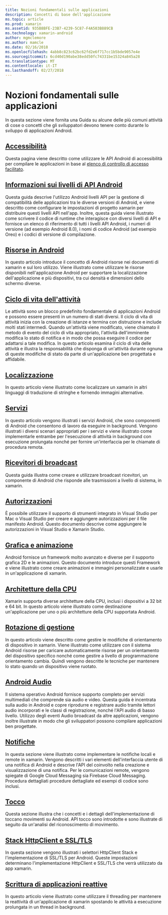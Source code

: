 ```yaml
---
title: Nozioni fondamentali sulle applicazioni
description: Concetti di base dell'applicazione
ms.topic: article
ms.prod: xamarin
ms.assetid: 935B8BFE-23B7-4239-5C87-F4A503B889CB
ms.technology: xamarin-android
author: mgmclemore
ms.author: mamcle
ms.date: 02/16/2018
ms.openlocfilehash: 4abb8c823c62bc62fd2e6f717cc1b5bde9057e4e
ms.sourcegitcommit: 6cd40d190abe38edd50fc74331be15324a845a28
ms.translationtype: MT
ms.contentlocale: it-IT
ms.lasthandoff: 02/27/2018
---
```

# <a name="application-fundamentals"></a>Nozioni fondamentali sulle applicazioni

In questa sezione viene fornita una Guida su alcune delle più comuni attività di cose o concetti che gli sviluppatori devono tenere conto durante lo sviluppo di applicazioni Android.

## <a name="accessibilityandroidapp-fundamentalsaccessibilitymd"></a>[Accessibilità](~/android/app-fundamentals/accessibility.md)

Questa pagina viene descritto come utilizzare le API Android di accessibilità per compilare le applicazioni in base al [elenco di controllo di accesso facilitato](~/cross-platform/app-fundamentals/accessibility.md).

##  <a name="understanding-android-api-levelsandroidapp-fundamentalsandroid-api-levelsmd"></a>[Informazioni sui livelli di API Android](~/android/app-fundamentals/android-api-levels.md)

Questa guida descrive l'utilizzo Android livelli API per la gestione di compatibilità delle applicazioni tra le diverse versioni di Android, e viene descritto come configurare le impostazioni di progetto xamarin per distribuire questi livelli API nell'app. Inoltre, questa guida viene illustrato come scrivere il codice di runtime che interagisce con diversi livelli di API e fornisce un elenco di riferimento di tutti i livelli API Android, i numeri di versione (ad esempio Android 8.0), i nomi di codice Android (ad esempio Oreo) e i codici di versione di compilazione.



##  <a name="resources-in-androidandroidapp-fundamentalsresources-in-androidindexmd"></a>[Risorse in Android](~/android/app-fundamentals/resources-in-android/index.md)

In questo articolo introduce il concetto di Android risorse nei documenti di xamarin e sul loro utilizzo. Viene illustrato come utilizzare le risorse disponibili nell'applicazione Android per supportare la localizzazione dell'applicazione e più dispositivi, tra cui densità e dimensioni dello schermo diverse.




##  <a name="activity-lifecycleandroidapp-fundamentalsactivity-lifecycleindexmd"></a>[Ciclo di vita dell'attività](~/android/app-fundamentals/activity-lifecycle/index.md)

Le attività sono un blocco predefinito fondamentale di applicazioni Android e possono essere presenti in un numero di stati diversi. Il ciclo di vita di attività inizia con la creazione di istanze e termina con distruzione e include molti stati intermedi. Quando un'attività viene modificato, viene chiamato il metodo di evento del ciclo di vita appropriato, l'attività dell'imminente modifica lo stato di notifica e in modo che possa eseguire il codice per adattarsi a tale modifica. In questo articolo esamina il ciclo di vita delle attività e illustra la responsabilità che disponga di un'attività durante ognuna di queste modifiche di stato da parte di un'applicazione ben progettata e affidabile.

##  <a name="localizationandroidapp-fundamentalslocalizationmd"></a>[Localizzazione](~/android/app-fundamentals/localization.md)

In questo articolo viene illustrato come localizzare un xamarin in altri linguaggi di traduzione di stringhe e fornendo immagini alternative.

## <a name="servicesandroidapp-fundamentalsservicesindexmd"></a>[Servizi](~/android/app-fundamentals/services/index.md)

In questo articolo vengono illustrati i servizi Android, che sono componenti di Android che consentono di lavoro da eseguire in background. Vengono illustrati i diversi scenari appropriati per i servizi e viene illustrato come implementarle entrambe per l'esecuzione di attività in background con esecuzione prolungata nonché per fornire un'interfaccia per le chiamate di procedura remota.

## <a name="broadcast-receiversandroidapp-fundamentalsbroadcast-receiversmd"></a>[Ricevitori di broadcast](~/android/app-fundamentals/broadcast-receivers.md)

Questa guida illustra come creare e utilizzare broadcast ricevitori, un componente di Android che risponde alle trasmissioni a livello di sistema, in xamarin.



##  <a name="permissionsandroidapp-fundamentalspermissionsmd"></a>[Autorizzazioni](~/android/app-fundamentals/permissions.md)

È possibile utilizzare il supporto di strumenti integrato in Visual Studio per Mac o Visual Studio per creare e aggiungere autorizzazioni per il file manifesto Android. Questo documento descrive come aggiungere le autorizzazioni in Visual Studio e Xamarin Studio.



##  <a name="graphics-and-animationandroidapp-fundamentalsgraphics-and-animationmd"></a>[Grafica e animazione](~/android/app-fundamentals/graphics-and-animation.md)

Android fornisce un framework molto avanzato e diverse per il supporto grafica 2D e le animazioni. Questo documento introduce questi Framework e viene illustrato come creare animazioni e immagini personalizzate e usarle in un'applicazione di xamarin.


##  <a name="cpu-architecturesandroidapp-fundamentalscpu-architecturesmd"></a>[Architetture della CPU](~/android/app-fundamentals/cpu-architectures.md)

Xamarin supporta diverse architetture della CPU, inclusi i dispositivi a 32 bit e 64 bit. In questo articolo viene illustrato come destinazione un'applicazione per uno o più architetture della CPU supportata Android.




##  <a name="handling-rotationandroidapp-fundamentalshandling-rotationmd"></a>[Rotazione di gestione](~/android/app-fundamentals/handling-rotation.md)

In questo articolo viene descritto come gestire le modifiche di orientamento di dispositivo in xamarin. Viene illustrato come utilizzare con il sistema Android risorse per caricare automaticamente risorse per un orientamento del dispositivo specifico nonché come gestire a livello di programmazione orientamento cambia. Quindi vengono descritte le tecniche per mantenere lo stato quando un dispositivo viene ruotato.



##  <a name="android-audioandroidapp-fundamentalsandroid-audiomd"></a>[Android Audio](~/android/app-fundamentals/android-audio.md)

Il sistema operativo Android fornisce supporto completo per servizi multimediali che comprende sia audio e video. Questa guida è incentrata sulla audio in Android e copre riprodurre e registrare audio tramite lettori audio incorporati e le classi di registrazione, nonché l'API audio di basso livello. Utilizzo degli eventi Audio broadcast da altre applicazioni, vengono inoltre illustrate in modo che gli sviluppatori possono compilare applicazioni ben progettate.




##  <a name="notificationsandroidapp-fundamentalsnotificationsindexmd"></a>[Notifiche](~/android/app-fundamentals/notifications/index.md)

In questa sezione viene illustrato come implementare le notifiche locali e remote in xamarin. Vengono descritti i vari elementi dell'interfaccia utente di una notifica di Android e descrive l'API del coinvolto nella creazione e visualizzazione di una notifica. Per le comunicazioni remote, vengono spiegate di Google Cloud Messaging sia Firebase Cloud Messaging. Procedura dettagliati procedure dettagliate ed esempi di codice sono inclusi.



##  <a name="touchandroidapp-fundamentalstouchindexmd"></a>[Tocco](~/android/app-fundamentals/touch/index.md)

Questa sezione illustra che i concetti e i dettagli dell'implementazione di toccano movimenti su Android. API tocco sono introdotte e sono illustrate di seguito da un'analisi del riconoscimento di movimento.



##  <a name="httpclient-stack-and-ssltlsandroidapp-fundamentalshttp-stackmd"></a>[Stack HttpClient e SSL/TLS](~/android/app-fundamentals/http-stack.md)

In questa sezione vengono illustrati i selettori HttpClient Stack e l'implementazione di SSL/TLS per Android. Queste impostazioni determinano l'implementazione HttpClient e SSL/TLS che verrà utilizzato da app xamarin.


##  <a name="writing-responsive-applicationswriting-responsive-appsmd"></a>[Scrittura di applicazioni reattive](writing-responsive-apps.md)

In questo articolo viene illustrato come utilizzare il threading per mantenere la reattività di un'applicazione di xamarin spostando le attività a esecuzione prolungata in un thread in background.